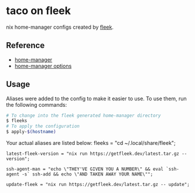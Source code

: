 # taco on fleek

nix home-manager configs created by [fleek](https://github.com/ublue-os/fleek).

## Reference

- [home-manager](https://nix-community.github.io/home-manager/)
- [home-manager options](https://nix-community.github.io/home-manager/options.html)

## Usage

Aliases were added to the config to make it easier to use. To use them, run the following commands:

```bash
# To change into the fleek generated home-manager directory
$ fleeks
# To apply the configuration
$ apply-$(hostname)
```

Your actual aliases are listed below:
    fleeks = "cd ~/.local/share/fleek";

    latest-fleek-version = "nix run https://getfleek.dev/latest.tar.gz -- version";

    ssh-agent-man = "echo \"THEY'VE GIVEN YOU A NUMBER\" && eval `ssh-agent -s` ssh-add && echo \"AND TAKEN AWAY YOUR NAME\"";

    update-fleek = "nix run https://getfleek.dev/latest.tar.gz -- update";
